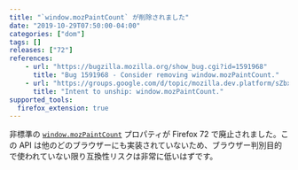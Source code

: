 ```yaml
---
title: "`window.mozPaintCount` が削除されました"
date: "2019-10-29T07:50:00-04:00"
categories: ["dom"]
tags: []
releases: ["72"]
references:
    - url: "https://bugzilla.mozilla.org/show_bug.cgi?id=1591968"
      title: "Bug 1591968 - Consider removing window.mozPaintCount."
    - url: "https://groups.google.com/d/topic/mozilla.dev.platform/sZbx3Q2hIpA/discussion"
      title: "Intent to unship: window.mozPaintCount."
supported_tools:
  firefox_extension: true
---
```

非標準の [`window.mozPaintCount`](https://developer.mozilla.org/docs/Web/API/Window/mozPaintCount) プロパティが Firefox 72 で廃止されました。この API は他のどのブラウザーにも実装されていないため、ブラウザー判別目的で使われていない限り互換性リスクは非常に低いはずです。
